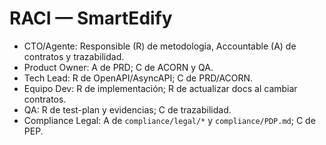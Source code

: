 # RACI — SmartEdify

- CTO/Agente: Responsible (R) de metodología, Accountable (A) de contratos y trazabilidad.
- Product Owner: A de PRD; C de ACORN y QA.
- Tech Lead: R de OpenAPI/AsyncAPI; C de PRD/ACORN.
- Equipo Dev: R de implementación; R de actualizar docs al cambiar contratos.
- QA: R de test-plan y evidencias; C de trazabilidad.
- Compliance Legal: A de `compliance/legal/*` y `compliance/PDP.md`; C de PEP.

